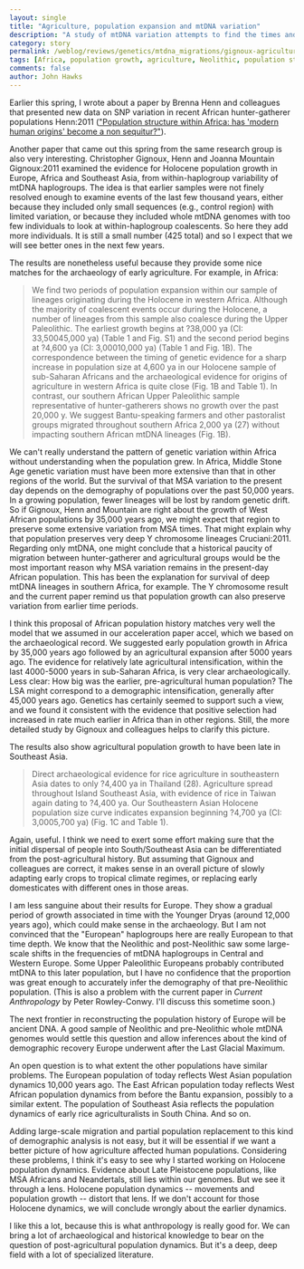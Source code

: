 ```yaml
---
layout: single 
title: "Agriculture, population expansion and mtDNA variation" 
description: "A study of mtDNA variation attempts to find the times and magnitudes of population expansions in early agriculturalists." 
category: story
permalink: /weblog/reviews/genetics/mtdna_migrations/gignoux-agriculture-expansions-2011.html
tags: [Africa, population growth, agriculture, Neolithic, population structure, demography, mtDNA migrations, mtDNA, Europe, Asia] 
comments: false 
author: John Hawks 
---
```


Earlier this spring, I wrote about a paper by Brenna Henn and colleagues that presented new data on SNP variation in recent African hunter-gatherer populations <bib>Henn:2011</bib> (<a href="http://johnhawks.net/weblog/reviews/genomics/modern/henn-southern-africa-origins-2011.html">"Population structure within Africa: has 'modern human origins' become a non sequitur?"</a>). 

Another paper that came out this spring from the same research group is also very interesting. Christopher Gignoux, Henn and Joanna Mountain <bib>Gignoux:2011</bib> examined the evidence for Holocene population growth in Europe, Africa and Southeast Asia, from within-haplogroup variability of mtDNA haplogroups. The idea is that earlier samples were not finely resolved enough to examine events of the last few thousand years, either because they included only small sequences (e.g., control region) with limited variation, or because they included whole mtDNA genomes with too few individuals to look at within-haplogroup coalescents. So here they add more individuals. It is still a small number (425 total) and so I expect that we will see better ones in the next few years. 

The results are nonetheless useful because they provide some nice matches for the archaeology of early agriculture. For example, in Africa: 

<blockquote>We find two periods of population expansion within our sample of lineages originating during the Holocene in western Africa. Although the majority of coalescent events occur during the Holocene, a number of lineages from this sample also coalesce during the Upper Paleolithic. The earliest growth begins at ?38,000 ya (CI: 33,50045,000 ya) (Table 1 and Fig. S1) and the second period begins at ?4,600 ya (CI: 3,00010,000 ya) (Table 1 and Fig. 1B). The correspondence between the timing of genetic evidence for a sharp increase in population size at 4,600 ya in our Holocene sample of sub-Saharan Africans and the archaeological evidence for origins of agriculture in western Africa is quite close (Fig. 1B and Table 1). In contrast, our southern African Upper Paleolithic sample representative of hunter-gatherers shows no growth over the past 20,000 y. We suggest Bantu-speaking farmers and other pastoralist groups migrated throughout southern Africa 2,000 ya (27) without impacting southern African mtDNA lineages (Fig. 1B).</blockquote>

We can't really understand the pattern of genetic variation within Africa without understanding when the population grew. In Africa, Middle Stone Age genetic variation must have been more extensive than that in other regions of the world. But the survival of that MSA variation to the present day depends on the demography of populations over the past 50,000 years. In a growing population, fewer lineages will be lost by random genetic drift. So if Gignoux, Henn and Mountain are right about the growth of West African populations by 35,000 years ago, we might expect that region to preserve some extensive variation from MSA times. That might explain why that population preserves very deep Y chromosome lineages <bib>Cruciani:2011</bib>. Regarding only mtDNA, one might conclude that a historical paucity of migration between hunter-gatherer and agricultural groups would be the most important reason why MSA variation remains in the present-day African population. This has been the explanation for survival of deep mtDNA lineages in southern Africa, for example. The Y chromosome result and the current paper remind us that population growth can also preserve variation from earlier time periods. 

I think this proposal of African population history matches very well the model that we assumed in our acceleration paper <bib>accel</bib>, which we based on the archaeological record. We suggested early population growth in Africa by 35,000 years ago followed by an agricultural expansion after 5000 years ago. The evidence for relatively late agricultural intensification, within the last 4000-5000 years in sub-Saharan Africa, is very clear archaeologically. Less clear: How big was the earlier, pre-agricultural human population? The LSA might correspond to a demographic intensification, generally after 45,000 years ago. Genetics has certainly seemed to support such a view, and we found it consistent with the evidence that positive selection had increased in rate much earlier in Africa than in other regions. Still, the more detailed study by Gignoux and colleagues helps to clarify this picture. 

The results also show agricultural population growth to have been late in Southeast Asia. 

<blockquote>Direct archaeological evidence for rice agriculture in southeastern Asia dates to only ?4,400 ya in Thailand (28). Agriculture spread throughout Island Southeast Asia, with evidence of rice in Taiwan again dating to ?4,400 ya. Our Southeastern Asian Holocene population size curve indicates expansion beginning ?4,700 ya (CI: 3,0005,700 ya) (Fig. 1C and Table 1). </blockquote>

Again, useful. I think we need to exert some effort making sure that the initial dispersal of people into South/Southeast Asia can be differentiated from the post-agricultural history. But assuming that Gignoux and colleagues are correct, it makes sense in an overall picture of slowly adapting early crops to tropical climate regimes, or replacing early domesticates with different ones in those areas. 


I am less sanguine about their results for Europe. They show a gradual period of growth associated in time with the Younger Dryas (around 12,000 years ago), which could make sense in the archaeology. But I am not convinced that the "European" haplogroups here are really European to that time depth. We know that the Neolithic and post-Neolithic saw some large-scale shifts in the frequencies of mtDNA haplogroups in Central and Western Europe. Some Upper Paleolithic Europeans probably contributed mtDNA to this later population, but I have no confidence that the proportion was great enough to accurately infer the demography of that pre-Neolithic population. (This is also a problem with the current paper in <i>Current Anthropology</i> by Peter Rowley-Conwy. I'll discuss this sometime soon.)

The next frontier in reconstructing the population history of Europe will be ancient DNA. A good sample of Neolithic and pre-Neolithic whole mtDNA genomes would settle this question and allow inferences about the kind of demographic recovery Europe underwent after the Last Glacial Maximum. 

An open question is to what extent the other populations have similar problems. The European population of today reflects West Asian population dynamics 10,000 years ago. The East African population today reflects West African population dynamics from before the Bantu expansion, possibly to a similar extent. The population of Southeast Asia reflects the population dynamics of early rice agriculturalists in South China. And so on. 

Adding large-scale migration and partial population replacement to this kind of demographic analysis is not easy, but it will be essential if we want a better picture of how agriculture affected human populations. Considering these problems, I think it's easy to see why I started working on Holocene population dynamics. Evidence about Late Pleistocene populations, like MSA Africans and Neandertals, still lies within our genomes. But we see it through a lens. Holocene population dynamics -- movements and population growth -- distort that lens. If we don't account for those Holocene dynamics, we will conclude wrongly about the earlier dynamics. 

I like this a lot, because this is what anthropology is really good for. We can bring a lot of archaeological and historical knowledge to bear on the question of post-agricultural population dynamics. But it's a deep, deep field with a lot of specialized literature. 

